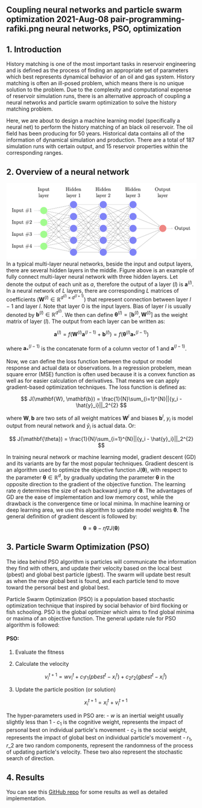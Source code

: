 Coupling neural networks and particle swarm optimization
2021-Aug-08
pair-programming-rafiki.png
neural networks, PSO, optimization
-----

## 1. Introduction

History matching is one of the most important tasks in reservoir engineering and is defined as the process of finding an appropriate set of parameters which best represents dynamical behavior of an oil and gas system. History matching is often an ill-posed problem, which means there is no unique solution to the problem. Due to the complexity and computational expense of reservoir simulation runs, there is an alternative approach of coupling a neural networks and particle swarm optimization to solve the history matching problem.

Here, we are about to design a machine learning model (specifically a neural net) to perform the history matching of an black oil reservoir. The oil field has been producing for 50 years.  Historical data contains all of the information of dynamical simulation and production. There are a total of 187 simulation runs with certain output, and 15 reservoir properties within the corresponding ranges.

## 2. Overview of a neural network
<!-- ![Neural network](https://raw.githubusercontent.com/locluong09/petroleum-production-prediction/refs/heads/master/Output%20from%20LSTM_Kaggle/F1/Pic/F1_gas.png "Neural net") -->
![Neural network](https://raw.githubusercontent.com/locluong09/blog/refs/heads/main/public/figures/nn-pso/nn.png "Neural net")
In a typical multi-layer neural networks, beside the input and output layers, there are several hidden layers in the middle. Figure above is an example of fully connect multi-layer neural network with three hidden layers. Let denote the output of each unit as $a$, therefore the output of a layer $(l)$ is $\mathbf{a}^{(l)}$. In a neural network of $L$ layers, there are corresponding $L$ matrices of coefficients ($\mathbf{W}^{(l)} \in \mathbb{R}^{d^{(l)}\times d^{(l+1)}}$) that represent connection between layer $l-1$ and layer $l$. Note that layer $0$ is the input layers. Bias of layer $l$ is usually denoted by $\mathbf{b}^{(l)} \in \mathbb{R}^{d^{(l)}}$. We then can define $\mathbf{\theta}^{(l)} = [\mathbf{b}^{(l)}, \mathbf{W}^{(l)}]$ as the weight matrix of layer $(l)$. The output from each layer can be written as:

$$
\mathbf{a}^{(l)} = f(\mathbf{W}^{(l)}\mathbf{a}^{(l-1)} + \mathbf{b}^{(l)}) = f(\mathbf{\theta}^{(l)}\mathbf{a}_{\ast}^{(l-1)})
$$

where $\mathbf{a}_{\ast}^{(l-1)}$ is the concatenate form of a column vector of $1$ and $\mathbf{a}^{(l-1)}$.

Now, we can define the loss function between the output or model response and actual data or observations. In a regression probelem, mean square error (MSE) function is often used because it is a convex function as well as for easier calculation of derivatives. That means we can apply gradient-based optimization techniques. The loss function is defined as:

$$
J(\mathbf{W}, \mathbf{b}) = \frac{1}{N}\sum_{i=1}^{N}||{y_i - \hat{y}_i}||_2^{2}
$$

where $\mathbf{W}, \mathbf{b}$ are two sets of all weight matrices $\mathbf{W}^{l}$ and biases $\mathbf{b}^{l}$, $y_i$ is model output from neural network and $\hat{y}_i$ is actual data. Or:

$$
J(\mathbf{\theta}) = \frac{1}{N}\sum_{i=1}^{N}||{y_i - \hat{y}_i}||_2^{2}
$$

In training neural network or machine learning model, gradient descent (GD) and its variants are by far the most popular techniques. Gradient descent is an algorithm used to optimize the objective function $J(\mathbf{\theta})$, with respect to the parameter $\mathbf{\theta} \in \mathbb{R}^d$, by gradually updating the parameter $\mathbf{\theta}$ in the opposite direction to the gradient of the objective function. The learning rate $\eta$ determines the size of each backward jump of $\mathbf{\theta}$. The advantages of GD are the ease of implementation and low memory cost, while the drawback is the convergence time or local minima. In machine learning or deep learning area, we use this algorithm to update model weights $\mathbf{\theta}$. The general definition of gradient descent is followed by:

$$
\mathbf{\theta} = \mathbf{\theta} - \eta\nabla J(\mathbf{\theta})
$$

## 3. Particle Swarm Optimization (PSO)

The idea behind PSO algorithm is particles will communicate the information they find with others, and update their velocity based on the local best (pbest) and global best particle (gbest). The swarm will update best result as when the new global best is found, and each particle tend to move toward the personal best and global best.

Particle Swarm Optimization (PSO) is a population based stochastic optimization technique that inspired by social behavior of bird flocking or fish schooling. PSO is the global optimizer which aims to find global minima or maxima of an objective function. The general update rule for PSO algorithm is followed:

#### PSO:
1. Evaluate the fitness
2. Calculate the velocity

    $$
        v_i^{t+1} = wv_i^{t} + c_1r_1(pbest^{t} - x_i^{t}) +c_2r_2(gbest^{t} - x_i^{t})
    $$

3. Update the particle position (or solution)

    $$
       x_i^{t+1} = x_i^{t} + v_i^{t+1}
    $$

The hyper-parameters used in PSO are:
    - $w$ is an inertial weight usually slightly less than 1
    - $c_1$ is the cognitive weight, represents the impact of personal best on individual particle's movement
    - $c_2$ is the social weight, represents the impact of global best on individual particle's movement
    - $r_1$, $r\_{2}$ are two random components, represent the randomness of the process of updating particle's velocity. These two also represent the stochastic search of direction.

## 4. Results


You can see this [GitHub repo](https://github.com/locluong09/PSO-NN) for some results as well as detailed implementation.